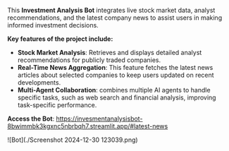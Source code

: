  This **Investment Analysis Bot** integrates live stock market data, analyst recommendations, and the latest company news to assist users in making informed investment decisions.

 **Key features of the project include:**

+ **Stock Market Analysis**: Retrieves and displays detailed analyst recommendations for publicly traded companies.
+ **Real-Time News Aggregation**: This feature fetches the latest news articles about selected companies to keep users updated on recent developments.
+ **Multi-Agent Collaboration**: combines multiple AI agents to handle specific tasks, such as web search and financial analysis, improving task-specific performance.





**Access the Bot**: https://invesmentanalysisbot-8bwimmbk3kgxnc5nbrbqh7.streamlit.app/#latest-news




![Bot](./Screenshot 2024-12-30 123039.png)

